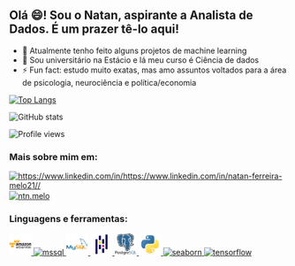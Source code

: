 ## Olá 😄! Sou o Natan, aspirante a Analista de Dados. É um prazer tê-lo aqui!



- 🔭 Atualmente tenho feito alguns projetos de machine learning
- 🌱 Sou universitário na Estácio e lá meu curso é Ciência de dados
- ⚡ Fun fact: estudo muito exatas, mas amo assuntos voltados para a área de psicologia, neurociência e política/economia  

[![Top Langs](https://github-readme-stats.vercel.app/api/top-langs/?username=natanferrera)](https://github.com/natanferrera/github-readme-stats)

![GitHub stats](https://github-readme-stats.vercel.app/api?username=natanferrera&show_icons=true&count_private=true)  
  

![Profile views](https://gpvc.arturio.dev/natanferrera)  

<h3 align="left">Mais sobre mim em:</h3>
<p align="left">
<a href="https://linkedin.com/in/https://www.linkedin.com/in/https://www.linkedin.com/in/natan-ferreira-melo21//" target="blank"><img align="center" src="https://raw.githubusercontent.com/rahuldkjain/github-profile-readme-generator/master/src/images/icons/Social/linked-in-alt.svg" alt="https://www.linkedin.com/in/https://www.linkedin.com/in/natan-ferreira-melo21//" height="30" width="40" /></a>
<a href="https://instagram.com/ntn.melo" target="blank"><img align="center" src="https://raw.githubusercontent.com/rahuldkjain/github-profile-readme-generator/master/src/images/icons/Social/instagram.svg" alt="ntn.melo" height="30" width="40" /></a>

</p>



<h3 align="left">Linguagens e ferramentas:</h3>
<p align="left"> <a href="https://aws.amazon.com" target="_blank" rel="noreferrer"> <img src="https://raw.githubusercontent.com/devicons/devicon/master/icons/amazonwebservices/amazonwebservices-original-wordmark.svg" alt="aws" width="40" height="40"/> </a> <a href="https://www.microsoft.com/en-us/sql-server" target="_blank" rel="noreferrer"> <img src="https://www.svgrepo.com/show/303229/microsoft-sql-server-logo.svg" alt="mssql" width="40" height="40"/> </a> <a href="https://www.mysql.com/" target="_blank" rel="noreferrer"> <img src="https://raw.githubusercontent.com/devicons/devicon/master/icons/mysql/mysql-original-wordmark.svg" alt="mysql" width="40" height="40"/> </a> <a href="https://pandas.pydata.org/" target="_blank" rel="noreferrer"> <img src="https://raw.githubusercontent.com/devicons/devicon/2ae2a900d2f041da66e950e4d48052658d850630/icons/pandas/pandas-original.svg" alt="pandas" width="40" height="40"/> </a> <a href="https://www.postgresql.org" target="_blank" rel="noreferrer"> <img src="https://raw.githubusercontent.com/devicons/devicon/master/icons/postgresql/postgresql-original-wordmark.svg" alt="postgresql" width="40" height="40"/> </a> <a href="https://www.python.org" target="_blank" rel="noreferrer"> <img src="https://raw.githubusercontent.com/devicons/devicon/master/icons/python/python-original.svg" alt="python" width="40" height="40"/> </a> <a href="https://seaborn.pydata.org/" target="_blank" rel="noreferrer"> <img src="https://seaborn.pydata.org/_images/logo-mark-lightbg.svg" alt="seaborn" width="40" height="40"/> </a> <a href="https://www.tensorflow.org" target="_blank" rel="noreferrer"> <img src="https://www.vectorlogo.zone/logos/tensorflow/tensorflow-icon.svg" alt="tensorflow" width="40" height="40"/> </a> </p>
